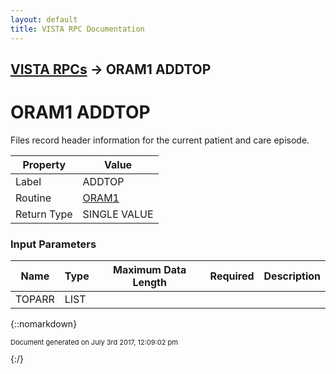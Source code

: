 ```yaml
---
layout: default
title: VISTA RPC Documentation
---
```


## [VISTA RPCs](TableOfContents) &#8594; ORAM1 ADDTOP
# ORAM1 ADDTOP

Files record header information for the current patient and care episode.

Property | Value
--- | ---
Label | ADDTOP
Routine | [ORAM1](http://code.osehra.org/dox/Routine_ORAM1_source.html)
Return Type | SINGLE VALUE


### Input Parameters

Name | Type | Maximum Data Length | Required | Description
--- | --- | --- | --- | ---
TOPARR | LIST |  |  | 



{::nomarkdown} <br/><p style="font-size: 11px">Document generated on July 3rd 2017, 12:09:02 pm</p>{:/}